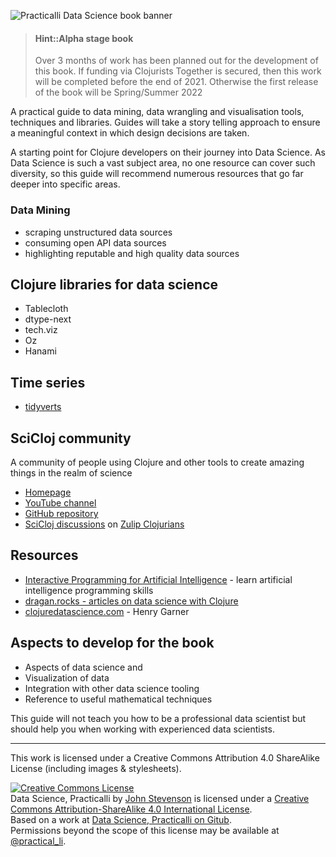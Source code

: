 ![Practicalli Data Science book banner](https://raw.githubusercontent.com/practicalli/graphic-design/live/book-covers/practicalli-clojure-data-science-book-banner-alpha.png)

> #### Hint::Alpha stage book
> Over 3 months of work has been planned out for the development of this book.  If funding via Clojurists Together is secured, then this work will be completed before the end of 2021.  Otherwise the first release of the book will be Spring/Summer 2022

A practical guide to data mining, data wrangling and visualisation tools, techniques and libraries.  Guides will take a story telling approach to ensure a meaningful context in which design decisions are taken.

A starting point for Clojure developers on their journey into Data Science.  As Data Science is such a vast subject area, no one resource can cover such diversity, so this guide will recommend numerous resources that go far deeper into specific areas.

### Data Mining
* scraping unstructured data sources
* consuming open API data sources
* highlighting reputable and high quality data sources


## Clojure libraries for data science
* Tablecloth
* dtype-next
* tech.viz
* Oz
* Hanami


## Time series
* [tidyverts](https://tidyverts.org/)


## SciCloj community
A community of people using Clojure and other tools to create amazing things in the realm of science
* [Homepage](https://scicloj.github.io/)
* [YouTube channel](https://www.youtube.com/channel/UCaoZzhNzq-H7YiQczXKuXuw/)
* [GitHub repository](https://github.com/scicloj/)
* [SciCloj discussions](https://scicloj.github.io/pages/chat_streams/) on [Zulip Clojurians](http://clojurians.zulipchat.com/)


## Resources
* [Interactive Programming for Artificial Intelligence](https://aiprobook.com/) - learn artificial intelligence programming skills
* [dragan.rocks - articles on data science with Clojure](https://dragan.rocks/)
* [clojuredatascience.com](http://clojuredatascience.com/) - Henry Garner



## Aspects to develop for the book
* Aspects of data science and
* Visualization of data
* Integration with other data science tooling
* Reference to useful mathematical techniques

This guide will not teach you how to be a professional data scientist but should help you when working with experienced data scientists.


---

This work is licensed under a Creative Commons Attribution 4.0 ShareAlike License (including images & stylesheets).

<a rel="license" href="http://creativecommons.org/licenses/by-sa/4.0/"><img alt="Creative Commons License" style="border-width:0" src="https://i.creativecommons.org/l/by-sa/4.0/88x31.png" /></a><br /><span xmlns:dct="http://purl.org/dc/terms/" property="dct:title">Data Science, Practicalli</span> by <a xmlns:cc="http://creativecommons.org/ns#" href="data-science.practical.li" property="cc:attributionName" rel="cc:attributionURL">John Stevenson</a> is licensed under a <a rel="license" href="http://creativecommons.org/licenses/by-sa/4.0/">Creative Commons Attribution-ShareAlike 4.0 International License</a>.<br />Based on a work at <a xmlns:dct="http://purl.org/dc/terms/" href="https://github.com/practicalli/data-science" rel="dct:source">Data Science, Practicalli on Gitub</a>.<br />Permissions beyond the scope of this license may be available at <a xmlns:cc="http://creativecommons.org/ns#" href="https://twitter.com/practical_li" rel="cc:morePermissions">@practical_li</a>.
